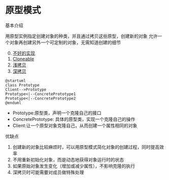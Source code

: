 # 原型模式

基本介绍

用原型实例指定创建对象的种类，并且通过拷贝这些原型，创建新的对象
允许一个对象再创建另外一个可定制的对象，无需知道创建的细节

0. [不好的实现](./ng/)
1. [Cloneable](./cloneable/)
2. [浅拷贝](./shallowcopy/)
3. [深拷贝](./deepcopy/)

```plantuml
@startuml
class Prototype
Client-->Prototype
Prototype<|--ConcretePrototype1
Prototype<|--ConcretePrototype2
@enduml
```

* Prototype:原型类，声明一个克隆自己的接口
* ConcretePrototype: 具体的原型类，实现一个克隆自己的操作
* Client:让一个原型对象克隆自己，从而创建一个属性相同的对象

优缺点

1. 创建新的对象比较麻烦时，可以用原型模式简化对象的创建过程，同时提高效率
2. 不用重新初始化对象，而是动态地获得对象运行时的状态
3. 如果原始对象发生变化（增加或减少属性），不影响克隆的执行
4. 深拷贝时可能需要对成员做特殊处理
